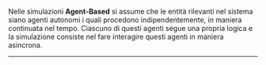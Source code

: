 Nelle simulazioni **Agent-Based** si assume che le entità rilevanti nel sistema siano agenti autonomi i quali procedono indipendentemente, in maniera continuata nel tempo. Ciascuno di questi agenti segue una propria logica e la simulazione consiste nel fare interagire questi agenti in maniera asincrona.<br />

-------------------------------------------------------------